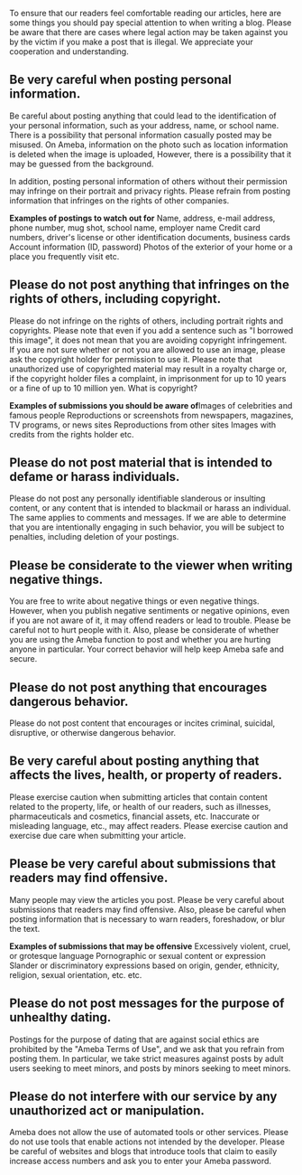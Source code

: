 

To ensure that our readers feel comfortable reading our articles, here are some things you should pay special attention to when writing a blog.
Please be aware that there are cases where legal action may be taken against you by the victim if you make a post that is illegal.
We appreciate your cooperation and understanding.


**Be very careful when posting personal information**.
-----------------------


Be careful about posting anything that could lead to the identification of your personal information, such as your address, name, or school name.
There is a possibility that personal information casually posted may be misused.
On Ameba, information on the photo such as location information is deleted when the image is uploaded,
However, there is a possibility that it may be guessed from the background.


In addition, posting personal information of others without their permission may infringe on their portrait and privacy rights.
Please refrain from posting information that infringes on the rights of other companies.


**Examples of postings to watch out for** Name, address, e-mail address, phone number, mug shot, school name, employer name
Credit card numbers, driver's license or other identification documents, business cards
Account information (ID, password)
Photos of the exterior of your home or a place you frequently visit
etc.


**Please do not post anything that infringes on the rights of others, including copyright**.
-----------------------------


Please do not infringe on the rights of others, including portrait rights and copyrights.
Please note that even if you add a sentence such as "I borrowed this image", it does not mean that you are avoiding copyright infringement.
If you are not sure whether or not you are allowed to use an image, please ask the copyright holder for permission to use it.
Please note that unauthorized use of copyrighted material may result in a royalty charge or, if the copyright holder files a complaint, in imprisonment for up to 10 years or a fine of up to 10 million yen.
What is copyright?


**Examples of submissions you should be aware of**Images of celebrities and famous people
Reproductions or screenshots from newspapers, magazines, TV programs, or news sites
Reproductions from other sites
Images with credits from the rights holder
etc.


**Please do not post material that is intended to defame or harass individuals**.
--------------------------------


Please do not post any personally identifiable slanderous or insulting content, or any content that is intended to blackmail or harass an individual.
The same applies to comments and messages.
If we are able to determine that you are intentionally engaging in such behavior, you will be subject to penalties, including deletion of your postings.


**Please be considerate to the viewer when writing negative things**.
-------------------------------


You are free to write about negative things or even negative things.
However, when you publish negative sentiments or negative opinions, even if you are not aware of it, it may offend readers or lead to trouble.
Please be careful not to hurt people with it.
Also, please be considerate of whether you are using the Ameba function to post and whether you are hurting anyone in particular.
Your correct behavior will help keep Ameba safe and secure.


**Please do not post anything that encourages dangerous behavior**.
---------------------------


Please do not post content that encourages or incites criminal, suicidal, disruptive, or otherwise dangerous behavior.


**Be very careful about posting anything that affects the lives, health, or property of readers**.
------------------------------------


Please exercise caution when submitting articles that contain content related to the property, life, or health of our readers, such as illnesses, pharmaceuticals and cosmetics, financial assets, etc.
Inaccurate or misleading language, etc., may affect readers.
Please exercise caution and exercise due care when submitting your article.


**Please be very careful about submissions that readers may find offensive**.
---------------------------


Many people may view the articles you post.
Please be very careful about submissions that readers may find offensive.
Also, please be careful when posting information that is necessary to warn readers, foreshadow, or blur the text.


**Examples of submissions that may be offensive** Excessively violent, cruel, or grotesque language
Pornographic or sexual content or expression
Slander or discriminatory expressions based on origin, gender, ethnicity, religion, sexual orientation, etc.
etc.


**Please do not post messages for the purpose of unhealthy dating**.
--------------------------


Postings for the purpose of dating that are against social ethics are prohibited by the "Ameba Terms of Use", and we ask that you refrain from posting them.
In particular, we take strict measures against posts by adult users seeking to meet minors, and posts by minors seeking to meet minors.


**Please do not interfere with our service by any unauthorized act or manipulation**.
------------------------------


Ameba does not allow the use of automated tools or other services. Please do not use tools that enable actions not intended by the developer.
Please be careful of websites and blogs that introduce tools that claim to easily increase access numbers and ask you to enter your Ameba password.



